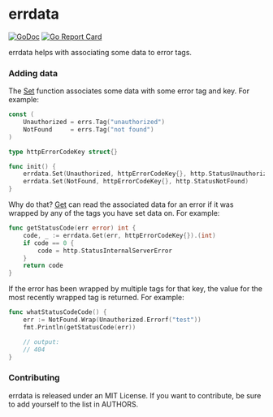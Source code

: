 # errdata

[![GoDoc](https://godoc.org/github.com/zeebo/errs/errdata?status.svg)](https://godoc.org/github.com/zeebo/errs/errdata)
[![Go Report Card](https://goreportcard.com/badge/github.com/zeebo/errs)](https://goreportcard.com/report/github.com/zeebo/errs)

errdata helps with associating some data to error tags.

### Adding data

The [Set][Set] function associates some data with some error tag and key. For example:

```go
const (
	Unauthorized = errs.Tag("unauthorized")
	NotFound     = errs.Tag("not found")
)

type httpErrorCodeKey struct{}

func init() {
	errdata.Set(Unauthorized, httpErrorCodeKey{}, http.StatusUnauthorized)
	errdata.Set(NotFound, httpErrorCodeKey{}, http.StatusNotFound)
}
```

Why do that? [Get][Get] can read the associated data for an error if it was wrapped by any of the tags you have set data on. For example:

```go
func getStatusCode(err error) int {
	code, _ := errdata.Get(err, httpErrorCodeKey{}).(int)
	if code == 0 {
		code = http.StatusInternalServerError
	}
	return code
}
```

If the error has been wrapped by multiple tags for that key, the value for the most recently wrapped tag is returned. For example:

```go
func whatStatusCodeCode() {
	err := NotFound.Wrap(Unauthorized.Errorf("test"))
	fmt.Println(getStatusCode(err))

	// output:
	// 404
}
```

### Contributing

errdata is released under an MIT License. If you want to contribute, be sure to add yourself to the list in AUTHORS.

[Set]: https://godoc.org/github.com/zeebo/errs/v2/errdata#Set
[Get]: https://godoc.org/github.com/zeebo/errs/v2/errdata#Get
